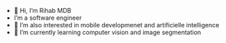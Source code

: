 - 👋 Hi, I’m Rihab MDB
- I’m a software engineer
- 👀 I’m also interested in mobile developmenet and artificielle intelligence 
- 🌱 I’m currently learning computer vision and image segmentation


<!---
RihabMDB/RihabMDB is a ✨ special ✨ repository because its `README.md` (this file) appears on your GitHub profile.
You can click the Preview link to take a look at your changes.
--->
